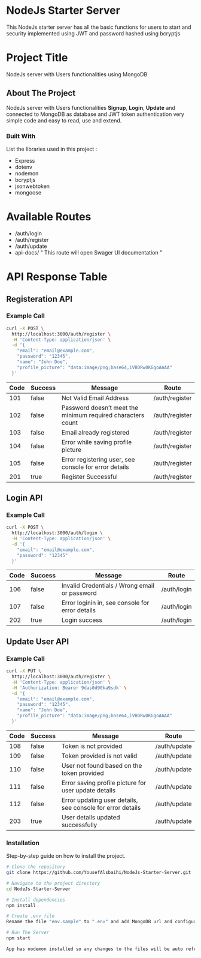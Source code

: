 # NodeJs Starter Server
This NodeJs starter server has all the basic functions for users to start and security implemented using JWT and password hashed using bcryptjs

# Project Title

NodeJs server with Users functionalities using MongoDB

## About The Project

NodeJs server with Users functionalities **Signup**, **Login**, **Update** and connected to MongoDB as database and JWT token authentication
very simple code and easy to read, use and extend.

### Built With

List the libraries used in this project :
- Express
- dotenv
- nodemon
- bcryptjs
- jsonwebtoken
- mongoose


# Available Routes
- /auth/login
- /auth/register
- /auth/update
- api-docs/ " This route will open Swager UI documentation "



# API Response Table

## Registeration API 
### Example Call
```bash
curl -X POST \
  http://localhost:3000/auth/register \
  -H 'Content-Type: application/json' \
  -d '{
    "email": "email@example.com",
    "password": "12345",
    "name": "John Doe",
    "profile_picture": "data:image/png;base64,iVBORw0KGgoAAAA"
  }'
```
| Code  | Success | Message  | Route |
| ------------- | ------------- | ------------- | ------------- |
| 101  | false  | Not Valid Email Address  | /auth/register  |
| 102  | false  | Password doesn’t meet the minimum required characters count  | /auth/register  |
| 103  | false  | Email already registered | /auth/register |
| 104  | false  | ​​Error while saving profile picture  | /auth/register |
| 105  | false  | Error registering user, see console for error details  | /auth/register |
| 201  | true  | Register Successful  | /auth/register |



## Login API 
### Example Call
```bash
curl -X POST \
  http://localhost:3000/auth/login \
  -H 'Content-Type: application/json' \
  -d '{
    "email": "email@example.com",
    "password": "12345"
  }'
```
| Code  | Success | Message  | Route |
| ------------- | ------------- | ------------- | ------------- |
| 106  | false  | Invalid Credentials / Wrong email or password  | /auth/login  |
| 107  | false  | Error loginin in, see console for error details  | /auth/login  |
| 202  | true  | Login success  | /auth/login |


## Update User API 
### Example Call
```bash
curl -X PUT \
  http://localhost:3000/auth/register \
  -H 'Content-Type: application/json' \
  -H 'Authorization: Bearer 9das0d90ka9sdk' \
  -d '{
    "email": "email@example.com",
    "password": "12345",
    "name": "John Doe",
    "profile_picture": "data:image/png;base64,iVBORw0KGgoAAAA"
  }'
```
| Code  | Success | Message  | Route |
| ------------- | ------------- | ------------- | ------------- |
| 108  | false  | Token is not provided  | /auth/update  |
| 109  | false  | Token provided is not valid  | /auth/update  |
| 110  | false  | User not found based on the token provided  | /auth/update |
| 111  | false  | Error saving profile picture for user update details  | /auth/update |
| 112  | false  | Error updating user details, see console for error details  | /auth/update |
| 203  | true  | User details updated successfully  | /auth/update |





### Installation

Step-by-step guide on how to install the project.

```bash
# Clone the repository
git clone https://github.com/YousefAlsbaihi/NodeJs-Starter-Server.git

# Navigate to the project directory
cd NodeJs-Starter-Server

# Install dependencies
npm install

# Create .env file
Rename the file "env.sample" to ".env" and add MongoDB url and configure it.

# Run The Server
npm start

App has nodemon installed so any changes to the files will be auto refreshed to the server
